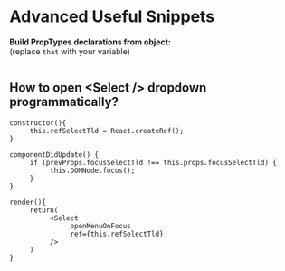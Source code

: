 # Advanced Useful Snippets

**Build PropTypes declarations from object:**  
\(replace `that` with your variable\)

```text

```

## How to open &lt;Select /&gt; dropdown programmatically?

```text
constructor(){
     this.refSelectTld = React.createRef();
}

componentDidUpdate() {
     if (prevProps.focusSelectTld !== this.props.focusSelectTld) {
          this.DOMNode.focus();
     }
}

render(){
     return(
          <Select
               openMenuOnFocus
               ref={this.refSelectTld}
          />
     )
}
```


